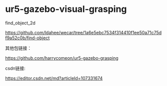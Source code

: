 # ur5-gazebo-visual-grasping

find_object_2d

https://github.com/ldahee/wecar/tree/1a6e5ebc7534f314410f1ee50a71c75df9a52c0b/find-object

其他包链接：

https://github.com/harrycomeon/ur5-gazebo-grasping

csdn链接:

https://editor.csdn.net/md?articleId=107331674


